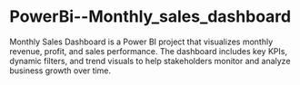 # PowerBi--Monthly_sales_dashboard
Monthly Sales Dashboard is a Power BI project that visualizes monthly revenue, profit, and sales performance. The dashboard includes key KPIs, dynamic filters, and trend visuals to help stakeholders monitor and analyze business growth over time.
